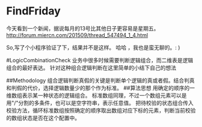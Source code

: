 # FindFriday
今天看到一个新闻，据说每月的13号比其他日子更容易是星期五。
 http://forum.miercn.com/201509/thread_547494_1_4.html

So,写了个小程序验证了下，结果并不是这样。
哈哈 ，我也是蛮无聊的。: )

#LogicCombinationCheck
业务中很多时候需要判断逻辑组合，而二维表是逻辑组合的最好表达。
针对这种组合逻辑判断在这里简单的小结下自己的想法

##Methodology
 组合逻辑判断真假的关键是判断单个逻辑的真或者假。结合判真和判假的代价，选择逻辑数量少的那个作为标准。
##算法思想
用确定的顺序的一维数组表示某一种状态的逻辑组合。
标准数组同理，不过一个数组元素可以是用"/"分割的多条件，也可以是空字符串，表示任意值。
把待校验的状态组合传入校验方法，循环标准数组按照确定的顺序取出数组对应下标的元素，判断当前校验的数组状态是否在这个配置中。

